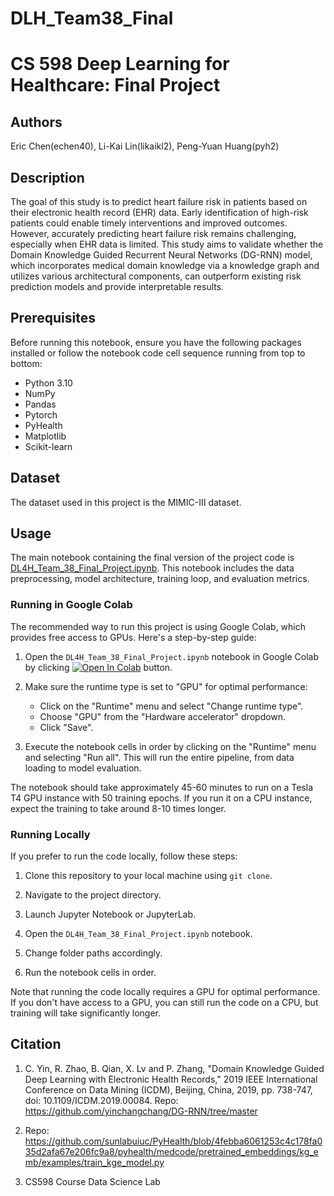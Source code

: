 # DLH_Team38_Final

# CS 598 Deep Learning for Healthcare: Final Project

## Authors
Eric Chen(echen40), Li-Kai Lin(likaikl2), Peng-Yuan Huang(pyh2)

## Description
The goal of this study is to predict heart failure risk in patients based on their electronic health record (EHR) data. Early identification of high-risk patients could enable timely interventions and improved outcomes. However, accurately predicting heart failure risk remains challenging, especially when EHR data is limited. This study aims to validate whether the Domain Knowledge Guided Recurrent Neural Networks (DG-RNN) model, which incorporates medical domain knowledge via a knowledge graph and utilizes various architectural components, can outperform existing risk prediction models and provide interpretable results.


## Prerequisites
Before running this notebook, ensure you have the following packages installed or follow the notebook code cell sequence running from top to bottom:
- Python 3.10
- NumPy
- Pandas
- Pytorch
- PyHealth
- Matplotlib
- Scikit-learn

## Dataset

The dataset used in this project is the MIMIC-III dataset.

## Usage
The main notebook containing the final version of the project code is [DL4H_Team_38_Final_Project.ipynb](https://github.com/likaikl2/DLH_Team38_Final/blob/main/DL4H_Team_38_Final_Project.ipynb). This notebook includes the data preprocessing, model architecture, training loop, and evaluation metrics.

### Running in Google Colab

The recommended way to run this project is using Google Colab, which provides free access to GPUs. Here's a step-by-step guide:

1. Open the `DL4H_Team_38_Final_Project.ipynb` notebook in Google Colab by clicking  <a target="_blank" href="https://colab.research.google.com/github/likaikl2/DLH_Team38_Final/blob/main/DL4H_Team_38_Final_Project.ipynb"><img src="https://colab.research.google.com/assets/colab-badge.svg" alt="Open In Colab"/></a>  button.

2. Make sure the runtime type is set to "GPU" for optimal performance:
   - Click on the "Runtime" menu and select "Change runtime type".
   - Choose "GPU" from the "Hardware accelerator" dropdown.
   - Click "Save".

3. Execute the notebook cells in order by clicking on the "Runtime" menu and selecting "Run all". This will run the entire pipeline, from data loading to model evaluation.

The notebook should take approximately 45-60 minutes to run on a Tesla T4 GPU instance with 50 training epochs. If you run it on a CPU instance, expect the training to take around 8-10 times longer.


### Running Locally
If you prefer to run the code locally, follow these steps:

1. Clone this repository to your local machine using `git clone`.

2. Navigate to the project directory.

3. Launch Jupyter Notebook or JupyterLab.

4. Open the `DL4H_Team_38_Final_Project.ipynb` notebook.

5. Change folder paths accordingly.

6. Run the notebook cells in order.

Note that running the code locally requires a GPU for optimal performance. If you don't have access to a GPU, you can still run the code on a CPU, but training will take significantly longer.

## Citation
1. C. Yin, R. Zhao, B. Qian, X. Lv and P. Zhang, "Domain Knowledge Guided Deep Learning with Electronic Health Records," 2019 IEEE International Conference on Data Mining (ICDM), Beijing, China, 2019, pp. 738-747, doi: 10.1109/ICDM.2019.00084. Repo: https://github.com/yinchangchang/DG-RNN/tree/master

2. Repo: https://github.com/sunlabuiuc/PyHealth/blob/4febba6061253c4c178fa035d2afa67e206fc9a8/pyhealth/medcode/pretrained_embeddings/kg_emb/examples/train_kge_model.py

3. CS598 Course Data Science Lab 

